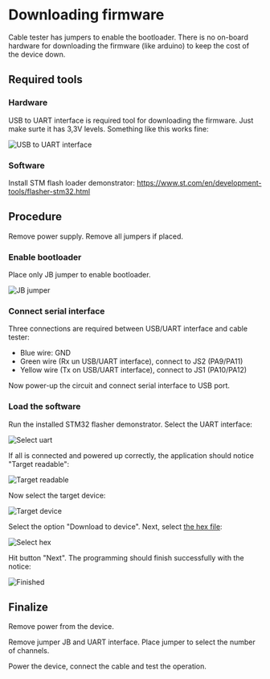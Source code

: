 # Downloading firmware
Cable tester has jumpers to enable the bootloader. There is no on-board hardware for downloading the firmware (like arduino) to keep the cost of the device down. 

## Required tools

### Hardware
USB to UART interface is required tool for downloading the firmware. Just make surte it has 3,3V levels. Something like this works fine:

![USB to UART interface](https://raw.githubusercontent.com/s54mtb/cabletester/main/img/usbuart.jpg)


### Software
Install STM flash loader demonstrator:  https://www.st.com/en/development-tools/flasher-stm32.html

## Procedure

Remove power supply. Remove all jumpers if placed. 

### Enable bootloader
Place only JB jumper to enable bootloader. 

![JB jumper](https://raw.githubusercontent.com/s54mtb/cabletester/main/img/JB.JPG)

### Connect serial interface
Three connections are required between USB/UART interface and cable tester: 

* Blue wire: GND
* Green wire (Rx un USB/UART interface), connect to JS2 (PA9/PA11)
* Yellow wire (Tx on USB/UART interface), connect to JS1 (PA10/PA12)

Now power-up the circuit and connect serial interface to USB port. 

### Load the software
Run the installed STM32 flasher demonstrator. Select the UART interface: 

![Select uart](https://raw.githubusercontent.com/s54mtb/cabletester/main/img/bootloader/55-selectuart.JPG)

If all is connected and powered up correctly, the application should notice "Target readable": 

![Target readable](https://raw.githubusercontent.com/s54mtb/cabletester/main/img/bootloader/66-targetisreadable.JPG)

Now select the target device: 

![Target device](https://raw.githubusercontent.com/s54mtb/cabletester/main/img/bootloader/77-sELECTDEVICE.JPG)

Select the option "Download to device". Next, select [the hex file](https://raw.githubusercontent.com/s54mtb/cabletester/main/SW/Objects/cabltestr10.hex): 

![Select hex](https://raw.githubusercontent.com/s54mtb/cabletester/main/img/bootloader/88-selectHEX.JPG)

Hit button "Next". The programming should finish successfully with the notice: 

![Finished](https://raw.githubusercontent.com/s54mtb/cabletester/main/img/bootloader/99%20-%20finished.JPG)


## Finalize

Remove power from the device. 

Remove jumper JB and UART interface. Place jumper to select the number of channels. 

Power the device, connect the cable and test the operation. 
